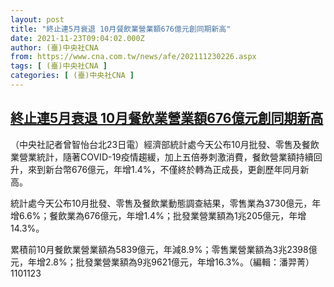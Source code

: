 ```yaml
---
layout: post
title: "終止連5月衰退 10月餐飲業營業額676億元創同期新高"
date: 2021-11-23T09:04:02.000Z
author: (臺)中央社CNA
from: https://www.cna.com.tw/news/afe/202111230226.aspx
tags: [ (臺)中央社CNA ]
categories: [ (臺)中央社CNA ]
---
```

<!--1637658242000-->
[終止連5月衰退 10月餐飲業營業額676億元創同期新高](https://www.cna.com.tw/news/afe/202111230226.aspx)
------

<div>
<div></div><div><p>（中央社記者曾智怡台北23日電）經濟部統計處今天公布10月批發、零售及餐飲業營業統計，隨著COVID-19疫情趨緩，加上五倍券刺激消費，餐飲營業額持續回升，來到新台幣676億元，年增1.4%，不僅終於轉為正成長，更創歷年同月新高。</p><p>統計處今天公布10月批發、零售及餐飲業動態調查結果，零售業為3730億元，年增6.6%；餐飲業為676億元，年增1.4%；批發業營業額為1兆205億元，年增14.3%。</p><p>累積前10月餐飲業營業額為5839億元，年減8.9%；零售業營業額為3兆2398億元，年增2.8%；批發業營業額為9兆9621億元，年增16.3%。（編輯：潘羿菁）1101123</p></div>
</div>
